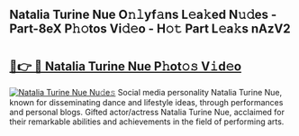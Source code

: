 ## Natalia Turine Nue O𝚗𝚕yf𝚊ns L𝚎a𝚔ed N𝚞𝚍es - Part-8eX P𝚑𝚘tos Vi𝚍𝚎o - H𝚘𝚝 Part L𝚎a𝚔s nAzV2

# <h2><a href="http://kf0c654.oniu.top/?m=Natalia+Turine+Nue">🔗👉 🔴 Natalia Turine Nue P𝚑ot𝚘𝚜 V𝚒d𝚎o</a></h2>

[![Natalia Turine Nue Nu𝚍e𝚜](https://i.imgur.com/0qMVB7G.gif)](http://kf0c654.oniu.top/?m=Natalia+Turine+Nue)
Social media personality Natalia Turine Nue, known for disseminating dance and lifestyle ideas, through performances and personal blogs. Gifted actor/actress Natalia Turine Nue, acclaimed for their remarkable abilities and achievements in the field of performing arts.  
